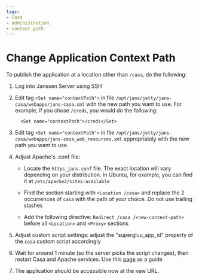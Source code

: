 ```yaml
---
tags:
- Casa
- administration
- context path
---
```


# Change Application Context Path

To publish the application at a location other than `/casa`, do the following:

1. Log into Janssen Server using SSH       
      
1. Edit tag `<Set name="contextPath">` in file 
   `/opt/jans/jetty/jans-casa/webapps/jans-casa.xml` with the new path you want 
   to use. For example, if you chose `/creds`, you would do the following:    
   
    ```  
      <Set name="contextPath">/creds</Set>     
    ```  

1. Edit tag `<Set name="contextPath">` in file 
   `/opt/jans/jetty/jans-casa/webapps/jans-casa_web_resources.xml` 
   appropriately with the new path you want to use.
    
1. Adjust Apache's .conf file:    

    - Locate the `https_jans.conf` file. The exact location will vary depending on your distribution. In Ubuntu, for example, you can find it at `/etc/apache2/sites-available`
   
    - Find the section starting with `<Location /casa>` and replace the 2 occurrences of `casa` with the path of your choice. Do not use trailing slashes   

    - Add the following directive: `Redirect /casa /<new-context-path>` before all `<Location>` and `<Proxy>` sections

1. Adjust custom script settings: adjust the "supergluu_app_id" property of the `casa` custom script accordingly

1. Wait for around 1 minute (so the server picks the script changes), then restart Casa and Apache services. Use this [page](../../admin/vm-ops/restarting-services.md) as a guide

1. The application should be accessible now at the new URL.
